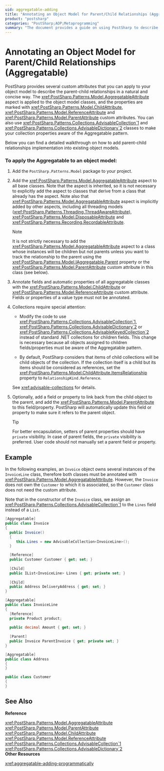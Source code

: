 ```yaml
---
uid: aggregatable-adding
title: "Annotating an Object Model for Parent/Child Relationships (Aggregatable)"
product: "postsharp"
categories: "PostSharp;AOP;Metaprogramming"
summary: "The document provides a guide on using PostSharp to describe parent-child relationships in an object model, including steps to apply the Aggregatable aspect and custom attributes to classes, fields, and properties."
---
```

# Annotating an Object Model for Parent/Child Relationships (Aggregatable)

PostSharp provides several custom attributes that you can apply to your object model to describe the parent-child relationships in a natural and concise way. The <xref:PostSharp.Patterns.Model.AggregatableAttribute> aspect is applied to the object model classes, and the properties are marked with <xref:PostSharp.Patterns.Model.ChildAttribute>, <xref:PostSharp.Patterns.Model.ReferenceAttribute> and <xref:PostSharp.Patterns.Model.ParentAttribute> custom attributes. You can also use <xref:PostSharp.Patterns.Collections.AdvisableCollection`1> and <xref:PostSharp.Patterns.Collections.AdvisableDictionary`2> classes to make your collection properties aware of the Aggregatable pattern. 

Below you can find a detailed walkthrough on how to add parent-child relationships implementation into existing object models.


### To apply the Aggregatable to an object model:

1. Add the `PostSharp.Patterns.Model` package to your project. 


2. Add the <xref:PostSharp.Patterns.Model.AggregatableAttribute> aspect to all base classes. Note that the aspect is inherited, so it is not necessary to explicitly add the aspect to classes that derive from a class that already has the aspect. Note also that <xref:PostSharp.Patterns.Model.AggregatableAttribute> aspect is implicitly added by other aspects, including all threading models (<xref:PostSharp.Patterns.Threading.ThreadAwareAttribute>), <xref:PostSharp.Patterns.Model.DisposableAttribute> and <xref:PostSharp.Patterns.Recording.RecordableAttribute>. 

    > [!NOTE]
    > It is not strictly necessary to add the <xref:PostSharp.Patterns.Model.AggregatableAttribute> aspect to a class whose instances will be children but not parents unless you want to track the relationship to the parent using the <xref:PostSharp.Patterns.Model.IAggregatable.Parent> property or the <xref:PostSharp.Patterns.Model.ParentAttribute> custom attribute in this class (see below). 


3. Annotate fields and automatic properties of all aggregatable classes with the <xref:PostSharp.Patterns.Model.ChildAttribute> or <xref:PostSharp.Patterns.Model.ReferenceAttribute> custom attribute. Fields or properties of a value type must not be annotated. 


4. Collections require special attention:

    * Modify the code to use <xref:PostSharp.Patterns.Collections.AdvisableCollection`1>, <xref:PostSharp.Patterns.Collections.AdvisableDictionary`2> or <xref:PostSharp.Patterns.Collections.AdvisableKeyedCollection`2> instead of standard .NET collections for children fields. This change is necessary because all objects assigned to children fields/properties must be aware of the Aggregatable pattern. 

    * By default, PostSharp considers that items of child collections will be child objects of the collection. If the collection itself is a child but its items should be considered as references, set the <xref:PostSharp.Patterns.Model.ChildAttribute.ItemsRelationship> property to `RelationshipKind.Reference`. 

    See <xref:advisable-collections> for details. 


5. Optionally, add a field or property to link back from the child object to the parent, and add the <xref:PostSharp.Patterns.Model.ParentAttribute> to this field/property. PostSharp will automatically update this field or property to make sure it refers to the parent object. 

    > [!TIP]
    > For better encapsulation, setters of parent properties should have `private` visibility. In case of parent fields, the `private` visibility is preferred. User code should not manually set a parent field or property. 



## Example

In the following examples, an `Invoice` object owns several instances of the `InvoiceLine` class, therefore both classes must be annotated with <xref:PostSharp.Patterns.Model.AggregatableAttribute>. However, the `Invoice` does not own the `Customer` to which it is associated, so the `Customer` class does not need the custom attribute. 

Note that in the constructor of the `Invoice` class, we assign an <xref:PostSharp.Patterns.Collections.AdvisableCollection`1> to the `Lines` field instead of a `List`. 

```csharp
[Aggregatable]
public class Invoice
{
  public Invoice()
  {
     this.Lines = new AdvisableCollection<InvoiceLine>();
  }

  [Reference]
  public Customer Customer { get; set; }
  
  [Child]
  public IList<InvoiceLine> Lines { get; private set; }
  
  [Child]
  public Address DeliveryAddress { get; set; }
}                

[Aggregatable]
public class InvoiceLine
{
  [Reference]
  private Product product;
  
  public decimal Amount { get; set; }
  
  [Parent]
  public Invoice ParentInvoice { get; private set; }
}     

[Aggregatable]
public class Address
{
}

public class Customer
{
}
```

## See Also

**Reference**

<xref:PostSharp.Patterns.Model.AggregatableAttribute>
<br><xref:PostSharp.Patterns.Model.ParentAttribute>
<br><xref:PostSharp.Patterns.Model.ChildAttribute>
<br><xref:PostSharp.Patterns.Model.ReferenceAttribute>
<br><xref:PostSharp.Patterns.Collections.AdvisableCollection`1>
<br><xref:PostSharp.Patterns.Collections.AdvisableDictionary`2>
<br>**Other Resources**

<xref:aggregatable-adding-programmatically>
<br>
